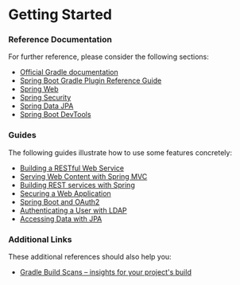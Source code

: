 # Getting Started

### Reference Documentation
For further reference, please consider the following sections:

* [Official Gradle documentation](https://docs.gradle.org)
* [Spring Boot Gradle Plugin Reference Guide](https://docs.spring.io/spring-boot/docs/2.2.4.RELEASE/gradle-plugin/reference/html/)
* [Spring Web](https://docs.spring.io/spring-boot/docs/2.2.4.RELEASE/reference/htmlsingle/#boot-features-developing-web-applications)
* [Spring Security](https://docs.spring.io/spring-boot/docs/2.2.4.RELEASE/reference/htmlsingle/#boot-features-security)
* [Spring Data JPA](https://docs.spring.io/spring-boot/docs/2.2.4.RELEASE/reference/htmlsingle/#boot-features-jpa-and-spring-data)
* [Spring Boot DevTools](https://docs.spring.io/spring-boot/docs/2.2.4.RELEASE/reference/htmlsingle/#using-boot-devtools)

### Guides
The following guides illustrate how to use some features concretely:

* [Building a RESTful Web Service](https://spring.io/guides/gs/rest-service/)
* [Serving Web Content with Spring MVC](https://spring.io/guides/gs/serving-web-content/)
* [Building REST services with Spring](https://spring.io/guides/tutorials/bookmarks/)
* [Securing a Web Application](https://spring.io/guides/gs/securing-web/)
* [Spring Boot and OAuth2](https://spring.io/guides/tutorials/spring-boot-oauth2/)
* [Authenticating a User with LDAP](https://spring.io/guides/gs/authenticating-ldap/)
* [Accessing Data with JPA](https://spring.io/guides/gs/accessing-data-jpa/)

### Additional Links
These additional references should also help you:

* [Gradle Build Scans – insights for your project's build](https://scans.gradle.com#gradle)

